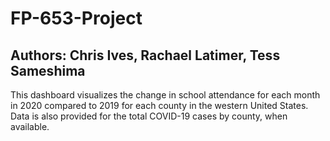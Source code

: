 # FP-653-Project

## Authors: Chris Ives, Rachael Latimer, Tess Sameshima
 This dashboard visualizes the change in school attendance for each month in 2020 compared to 2019 for each county in the western United States. Data is also provided for the total COVID-19 cases by county, when available.

